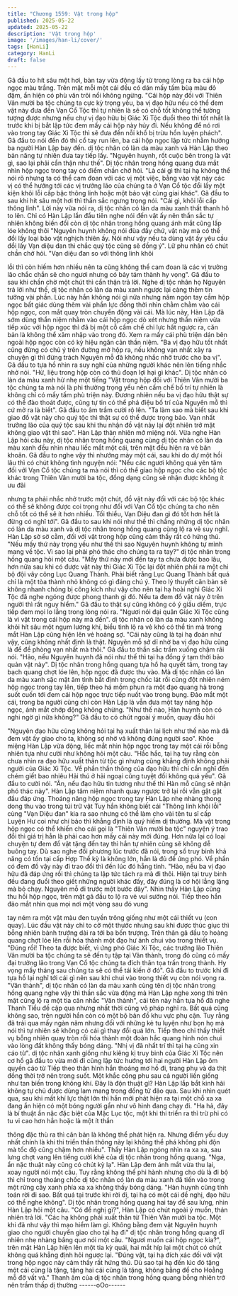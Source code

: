 ```yaml
---
title: "Chương 1559: Vật trong hộp"
published: 2025-05-22
updated: 2025-05-22
description: 'Vật trong hộp'
image: '/images/han-li/cover/'
tags: [HanLi]
category: HanLi
draft: false
---
```


Gã đầu to hít sâu một hơi, bàn tay vừa động lấy từ trong lòng ra
ba cái hộp ngọc màu trắng. Trên mặt mỗi một cái đều có dán mấy
tấm bùa màu đỏ đậm, ẩn hiện có phù văn trôi nổi không ngừng.
"Cái hộp này đối với Thiên Vân mười ba tộc chúng ta cực kỳ trọng
yếu, ba vị đạo hữu nếu có thể đem vật này đưa đến Vạn Cổ Tộc
thì tự nhiên là sẽ có chỗ tốt không thể tưởng tượng được nhưng
nếu chự vị đạo hữu bị Giác Xi Tộc đuổi theo thì tốt nhất là trước
khi bị bắt lập tức đem mấy cái hộp này hủy đi. Nếu không để nó
rơi vào trong tay Giác Xi Tộc thì sẽ đưa đến nỗi khổ bị trừu hồn
luyện phách". Gã đầu to nói đến đó thì cổ tay run lên, ba cái hộp
ngọc lập tức nhằm hướng ba người Hàn Lập bay đến. dị tộc nhân
có làn da màu xanh và Hàn Lập theo bản năng tự nhiên đưa tay
tiếp lấy. "Nguyên huynh, rốt cuộc bên trong là vật gì, sao lại phải
cẩn thận như thế". Dị tộc nhân trong hồng quang đưa mắt nhìn
hộp ngọc trong tay có điểm chần chờ hỏi.
"Là cái gì thì tại hạ không thể nói rõ nhưng ta có thể cam đoan với
các vị một việc, bằng vào vật này các vị có thể hướng tới các vị
trưởng lão của chúng ta ở Vạn Cổ tộc đổi lấy một kiện khôi lỗi cấp
bậc thông linh hoặc một bảo vật cùng giai khác". Gã đầu to sau
khi hít sâu một hơi thì thần sắc ngưng trọng nói. "Cái gì, khôi lỗi
cấp thông linh". Lời này vừa nói ra, dị tộc nhân có làn da màu
xanh thất thanh hô to lên.
Chỉ có Hàn Lập lần đầu tiên nghe nói đến vật ấy nên thần sắc tự
nhiên không biến đổi còn dị tộc nhân trong hồng quang ánh mắt
cũng lấp lóe không thôi
"Nguyên huynh không nói đùa đấy chứ, vật này mà có thể đổi lấy
loại bảo vật nghịch thiên ấy. Nói như vậy nếu ta dùng vật ấy yêu
cầu đổi lấy Vạn diệu đan thì chắc quý tộc cũng sẽ đồng ý". Lữ phu
nhân có chút chần chờ hỏi. "Vạn diệu đan so với thông linh khôi

lỗi thì còn hiếm hơn nhiều nên ta cũng không thể cam đoan là các
vị trưởng lão chắc chắn sẽ cho ngươi nhưng có bảy tám thành hy
vọng". Gã đầu to sau khi chần chờ một chút thì cẩn thận trả lời.
Nghe dị tộc nhân họ Nguyên trả lời như thế, dị tộc nhân có làn da
màu xanh ngược lại càng thêm tin tưởng vài phần.
Lúc này hắn không nói gì nữa nhưng năm ngón tay cầm hộp ngọc
bất giác dùng thêm vài phần lực đồng thời nhìn chằm chằm vào
cái hộp ngọc, con mắt quay tròn chuyển động vài cái. Mà lúc này,
Hàn Lập đã sớm dùng thần niệm nhằm vào cái hộp ngọc dò xét
nhưng thần niệm vừa tiếp xúc với hộp ngọc thì đã bị một cỗ cấm
chế chi lực hất ngược ra, căn bản là không thể xâm nhập vào
trong đó. Xem ra mấy cái phù triện dán bên ngoài hộp ngọc còn
có kỳ hiệu ngăn cản thần niệm.
"Ba vị đạo hữu tốt nhất cũng đừng có chủ ý trên đường mở hộp
ra, nếu không vạn nhất xảy ra chuyện gì thì đừng trách Nguyên
mỗ đã không nhắc nhở trước cho ba vị". Gã đầu to tựa hồ nhìn ra
suy nghĩ của những người khác nên lên tiếng nhắc nhở nói. "Hừ,
liệu trong hộp còn có thủ đoạn lợi hại gì khác". Dị tộc nhân có làn
da màu xanh hừ nhẹ một tiếng
"Vật trong hộp đối với Thiên Vân mười ba tộc chúng ta mà nói là
phi thường trọng yếu nên cấm chế bố trí tự nhiên là không chỉ có
mấy tấm phù triện này. Đương nhiên nếu ba vị đạo hữu thật sự có
thể đào thoát được, cũng tự tin có thể phá điệu bố trí của Nguyên
mỗ thì cứ mở ra là biết". Gã đầu to âm trầm cười rộ lên.
"Ta làm sao mà biết sau khi giao đồ vật này cho quý tộc thì thật
sự có thể được trọng bảo. Vạn nhất trưởng lão của quý tộc sau
khi thu nhận đồ vật này lại đột nhiên trở mặt không giao vật thì
sao". Hàn Lập thản nhiên mở miệng nói. Vừa nghe Hàn Lập hỏi
câu này, dị tộc nhân trong hồng quang cùng dị tộc nhân có làn da
màu xanh đều nhìn nhau liếc mắt một cái, trên mặt đều hiện ra vẻ
băn khoăn. Gã đầu to nghe vậy thì nhướng mày một cái, sau khi
do dự một hồi lâu thì có chút không tình nguyện nói:
"Nếu các ngươi không quá yên tâm đối với Vạn Cổ tộc chúng ta
mà nói thì có thể giao hộp ngọc cho các bộ tộc khác trong Thiên
Vân mười ba tộc, đồng dạng cũng sẽ nhận được không ít ưu đãi

nhưng ta phải nhắc nhở trước một chút, đồ vật này đối với các bộ
tộc khác có thể sẽ không được coi trọng như đối với Vạn Cổ tộc
chúng ta cho nên chỗ tốt có thể sẽ ít hơn nhiều. Tối thiểu, Vạn
Diệu đan gì đó tốt hơn hết là đừng có nghĩ tới". Gã đầu to sau khi
nói như thế thì chẳng những dị tộc nhân có làn da màu xanh và dị
tộc nhân trong hồng quang cùng lộ ra vẻ suy nghĩ. Hàn Lập sờ sờ
cằm, đối với vật trong hộp cũng cảm thấy rất có hứng thú. "Nếu
mấy thứ này trọng yếu như thế thì sao Nguyên huynh không tự
mình mang về tộc. Vì sao lại phải phó thác cho chúng ta ra tay?"
dị tộc nhân trong hồng quang hỏi một câu.
"Mấy thứ này mới đến tay ta chưa được bao lâu, hơn nữa sau khi
có được vật này thì Giác Xi Tộc lại đột nhiên phái ra một chi bộ
đội vây công Lục Quang Thành. Phải biết rằng Lục Quang Thành
bất quá chỉ là một tòa thành nhỏ không có gì đáng chú ý. Theo lý
thuyết căn bản sẽ không nhanh chóng bị công kích như vậy cho
nên tại hạ hoài nghi Giác Xi Tộc đã nghe ngóng được phong
thanh gì đó. Nếu ta đem đồ vật này ở trên người thì rất nguy
hiểm." Gã đầu to thật sự cũng không có ý giấu diếm, trực tiếp
đem mọi lo lắng trong lòng nói ra. "Ngươi nói đại quân Giác Xi
Tộc cũng là vì vật trong cái hộp này mà đến". dị tộc nhân có làn
da màu xanh không khỏi hít sâu một ngụm lương khí, biểu tình lộ
ra vẻ khó có thể tin mà trong mắt Hàn Lập cũng hiện lên vẻ hoảng
sợ.
"Cái này cũng là tại hạ đoán như vậy, cũng không nhất định là
thật. Nguyên mỗ sở dĩ nhờ ba vị đạo hữu cũng là để đề phòng vạn
nhất mà thôi." Gã đầu to thần sắc trầm xuống chậm rãi nói. "Hảo,
nếu Nguyên huynh đã nói như thế thì tại hạ đồng ý tạm thời bảo
quản vật này". Dị tộc nhân trong hồng quang tựa hồ hạ quyết tâm,
trong tay bạch quang chợt lóe lên, hộp ngọc đã được thu vào.
Mà dị tộc nhân có làn da màu xanh sặc mặt âm tình bất định trong
chốc lát rồi cũng đột nhiên ném hộp ngọc trong tay lên, tiếp theo
há mồm phun ra một đạo quang hà trong suốt cuốn tới đem cái
hộp ngọc trực tiếp nuốt vào trong bụng. Đảo mắt một cái, trong ba
người cũng chỉ còn Hàn Lập là vẫn đưa một tay nâng hộp ngọc,
ánh mắt chớp động không chừng. "Như thế nào, Hàn huynh còn
có nghi ngờ gì nữa không?" Gã đầu to có chút ngoài ý muốn,
quay đầu hỏi

"Nguyên đạo hữu cũng không hỏi tại hạ xuất thân lai lịch như thế
nào mà đã đem vật ấy giao cho ta, không sợ nhờ vả không đúng
người sao". Khóe miệng Hàn Lập vừa động, liếc mắt nhìn hộp
ngọc trong tay một cái rồi bỗng nhiên tựa như cười như không hỏi
một câu.
"Hắc hắc, tại hạ tuy rằng còn chưa nhìn ra đạo hữu xuất thân từ
tộc gì nhưng cũng khẳng định không phải người của Giác Xi Tộc.
Về phần thần thông của đạo hữu thì chỉ cần nghĩ đến chém giết
bao nhiêu Hải thú ở hải ngoại cũng tuyệt đối không quá yếu". Gã
đầu to cười nói.
"Ân, nếu đạo hữu tin tương như thế thì Hàn mỗ cũng sẽ nhận phó
thác này". Hàn Lập tâm niệm nhanh quay ngược trở lại rồi vẫn gật
gật đầu đáp ứng.
Thoáng nâng hộp ngọc trong tay Hàn Lập nhẹ nhàng thong dong
thu vào trong túi trữ vật
Tuy hắn không biết cái "Thông linh khôi lỗi" cùng "Vạn Diệu đan"
kia ra sao nhưng có thể làm cho vài tên tu sĩ cấp Luyện Hư coi
như chí bảo thì khẳng định là quý hiếm dị thường. Mà vật trong
hộp ngọc có thể khiến cho cái gọi là "Thiên Vân mười ba tộc"
nguyện ý trao đổi thì giá trị hẳn là phải cao hơn mấy cái này mới
đúng.
Hơn nữa lại có loại chuyện tự đem đồ vật tặng đến tay thì hắn tự
nhiên cũng sẽ không dễ buông tay. Dù sao nghe đối phương lúc
trước đã nói, trong số truy binh khả năng có tồn tại cấp Hợp Thể
kỳ là không lớn, hẳn là đủ để ứng phó. Về phần có đem đồ vậy
này đi trao đổi thì đến lúc đó hẵng tính.
"Hảo, nếu ba vị đạo hữu đã đáp ứng rồi thì chúng ta lập tức tách
ra mà đi thôi. Hiện tại truy binh đều đang đuổi theo giết những
người khác đấy, đây đúng là cơ hội lẳng lặng mà bỏ chạy. Nguyên
mỗ đi trước một bước đây". Nhìn thấy Hàn Lập cũng thu hồi hộp
ngọc, trên mặt gã đầu to lộ ra vẻ vui sướng nói.
Tiếp theo hắn đảo mắt nhìn qua mọi nơi một vòng sau đó vung

tay ném ra một vật màu đen tuyền trông giống như một cái thiết
vụ (con quay). Lúc đầu vật này chỉ to cỡ một thước nhưng sau khi
được thúc giục thì bỗng nhiên bành trướng dài ra tới ba bốn
trượng. Trên thân gã đầu to hoàng quang chợt lóe lên rồi hóa
thành một đạo hư ảnh chui vào trong thiết vụ.
"Đúng rồi! Theo ta được biết, vì ứng phó Giác Xi Tộc, các trưởng
lão Thiên Vân mười ba tộc chúng ta sẽ đến tụ tập tại Vân thành,
trong đó cũng có mấy đại trưởng lão trong Vạn Cổ tộc chúng ta
đích thân tọa trấn trong thành. Hy vọng mấy tháng sau chúng ta
sẽ có thể tái kiến ở đó". Gã đầu to trước khi đi tựa hồ lại nghĩ tới
cái gì nên sau khi chui vào trong thiết vụ còn nói vọng ra. "Vân
thành", dị tộc nhân có làn da màu xanh cùng tên dị tộc nhân trong
hồng quang nghe vậy thì thần sắc vừa động mà Hàn Lập nghe
xong thì trên mặt cũng lộ ra một tia cân nhắc
"Vân thành", cái tên này hắn tựa hồ đã nghe Thanh Tiểu đề cập
qua nhưng nhất thời cũng vô pháp nghĩ ra. Bất quá cũng không
sao, trên người hắn còn có một bộ bản đồ khu vực phụ cận. Tuy
rằng đã trải qua mấy ngàn năm nhưng đối với những kẻ tu luyện
như bọn họ mà nói thì tự nhiên sẽ không có cái gì thay đổi quá
lớn.
Tiếp theo chỉ thấy thiết vụ bỗng nhiên quay tròn rồi hóa thành một
đoàn hắc quang hình nón chui vào lòng đất không thấy bóng
dáng. "Nhị vị đã nhất trí thì tại hạ cũng xin cáo từ". dị tộc nhân
xanh giống như kiêng kị truy binh của Giác Xi Tộc nên cơ hồ gã
đầu to vừa mới đi cũng lập tức hướng tới hai người Hàn Lập ôm
quyền cáo từ
Tiếp theo thân hình hắn thoáng mơ hồ đi, trang phụ và da thịt
đồng thời trở nên trong suốt. Một khắc công phu sau cả người
liền giống như tan biến trong không khí. Đây là độn thuật gì? Hàn
Lập lắp bắt kinh hãi không tự chủ được dùng lam mang trong
đồng tử đảo qua. Sau khi nhìn quét qua, sau khi mất khí lực thật
lớn thì hắn mới phát hiện ra tại một chỗ xa xa đang ẩn hiện có
một bóng người gần như vô hình đang chạy đi.
"Ha hả, đây là bí thuật ẩn nặc đặc biệt của Mặc Lục tộc, một khi
thi triển ra thì trừ phi có tu vi cao hơn hắn hoặc là một ít thần

thông đặc thù ra thì căn bản là không thể phát hiện ra. Nhưng
điểm yếu duy nhất chính là khi thi triển thần thông này lại không
thể phá không phi độn mà tốc độ cũng chậm hơn nhiều". Thấy
Hàn Lập ngóng nhìn ra xa xa, sau lưng chợt vang lên tiếng cười
khẽ của dị tộc nhân trong hồng quang.
"Nga, ẩn nặc thuật này cũng có chút kỳ lạ". Hàn Lập đem ánh mắt
vừa thu lại, xoay người nói một câu. Tuy rằng không thể phi hành
nhưng cho dù là đi bộ thì chỉ trong thoáng chốc dị tộc nhân có làn
da màu xanh đã tiến vào trong một rừng cây xanh phía xa xa
không thấy bóng dáng. "Hàn huynh cũng tính toán rời đi sao. Bất
quá tại trước khi rời đi, tại hạ có một cái đề nghị, đạo hữu có thể
nghe không". Dị tộc nhân trong hồng quang hai tay để sau lưng,
nhìn Hàn Lập hỏi một câu. "Có đề nghị gì?", Hàn Lập có chút
ngoài ý muốn, thản nhiên trả lời.
"Các hạ không phải xuất thân từ Thiên Vân mười ba tộc. Một khi
đã như vậy thì mạo hiểm làm gì. Không bằng đem vật Nguyên
huynh giao cho người chuyển giao cho tại hạ đi" dị tộc nhân trong
hồng quang dĩ nhiên nhẹ nhàng bâng quơ nói một câu. "Ngươi
muốn cái hộp ngọc kia?", trên mặt Hàn Lập hiện lên một tia kỳ
quái, hai mắt híp lại một chút có chút không quá khẳng định hỏi
ngược lại.
"Đúng vật, tại hạ đích xác đối với vật trong hộp ngọc này cảm thấy
rất hứng thú. Dù sao tại hạ đến lúc đó tặng một cái cũng là tặng,
tặng hai cái cũng là tặng, không bằng để cho Hoằng mỗ đỡ vất
vả." Thanh âm của dị tộc nhân trong hồng quang bỗng nhiên trở
nên trầm thấp dị thường
------oOo------
